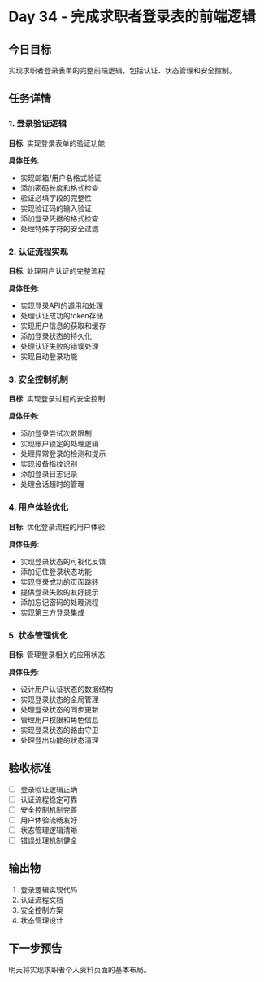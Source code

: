 # Day 34 - 完成求职者登录表的前端逻辑

## 今日目标
实现求职者登录表单的完整前端逻辑，包括认证、状态管理和安全控制。

## 任务详情

### 1. 登录验证逻辑
**目标**: 实现登录表单的验证功能

**具体任务**:
- 实现邮箱/用户名格式验证
- 添加密码长度和格式检查
- 验证必填字段的完整性
- 实现验证码的输入验证
- 添加登录凭据的格式检查
- 处理特殊字符的安全过滤

### 2. 认证流程实现
**目标**: 处理用户认证的完整流程

**具体任务**:
- 实现登录API的调用和处理
- 处理认证成功的token存储
- 实现用户信息的获取和缓存
- 添加登录状态的持久化
- 处理认证失败的错误处理
- 实现自动登录功能

### 3. 安全控制机制
**目标**: 实现登录过程的安全控制

**具体任务**:
- 添加登录尝试次数限制
- 实现账户锁定的处理逻辑
- 处理异常登录的检测和提示
- 实现设备指纹识别
- 添加登录日志记录
- 处理会话超时的管理

### 4. 用户体验优化
**目标**: 优化登录流程的用户体验

**具体任务**:
- 实现登录状态的可视化反馈
- 添加记住登录状态功能
- 实现登录成功的页面跳转
- 提供登录失败的友好提示
- 添加忘记密码的处理流程
- 实现第三方登录集成

### 5. 状态管理优化
**目标**: 管理登录相关的应用状态

**具体任务**:
- 设计用户认证状态的数据结构
- 实现登录状态的全局管理
- 处理登录状态的同步更新
- 管理用户权限和角色信息
- 实现登录状态的路由守卫
- 处理登出功能的状态清理

## 验收标准
- [ ] 登录验证逻辑正确
- [ ] 认证流程稳定可靠
- [ ] 安全控制机制完善
- [ ] 用户体验流畅友好
- [ ] 状态管理逻辑清晰
- [ ] 错误处理机制健全

## 输出物
1. 登录逻辑实现代码
2. 认证流程文档
3. 安全控制方案
4. 状态管理设计

## 下一步预告
明天将实现求职者个人资料页面的基本布局。
